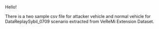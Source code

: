 Hello!

There is a two sample csv file for attacker vehicle and normal vehicle for DataReplaySybil_0709 scenario extracted from VeReMi Extension Dataset.

